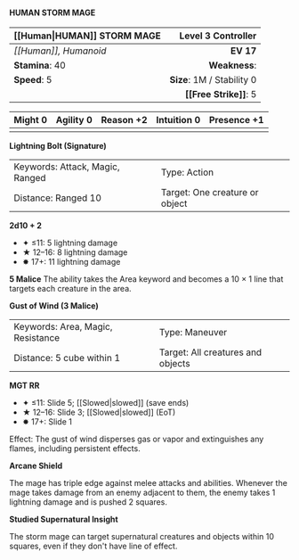 #### HUMAN STORM MAGE

| [[Human\|HUMAN]] STORM MAGE |     **Level 3 Controller** |
| :-------------------------- | -------------------------: |
| *[[Human]], Humanoid*       |                  **EV 17** |
| **Stamina**: 40             |              **Weakness**: |
| **Speed**: 5                | **Size**: 1M / Stability 0 |
|                             |     **[[Free Strike]]**: 5 |

| **Might** 0 | **Agility** 0 | **Reason** +2 | **Intuition** 0 | **Presence** +1 |
| ----------- | ------------- | ------------- | --------------- | --------------- |
|             |               |               |                 |                 |

**Lightning Bolt (Signature)**

|                                 |                                |
| :------------------------------ | :----------------------------- |
| Keywords: Attack, Magic, Ranged | Type: Action                   |
| Distance: Ranged 10             | Target: One creature or object |

**2d10 + 2**

- ✦ ≤11: 5 lightning damage
- ★ 12–16: 8 lightning damage
- ✸ 17+: 11 lightning damage

**5 Malice**
The ability takes the Area keyword and becomes a 10 × 1 line that targets each creature in the area.

**Gust of Wind (3 Malice)**

|                                   |                                   |
| :-------------------------------- | :-------------------------------- |
| Keywords: Area, Magic, Resistance | Type: Maneuver                    |
| Distance: 5 cube within 1         | Target: All creatures and objects |

**MGT RR**

- ✦ ≤11: Slide 5; [[Slowed|slowed]] (save ends)
- ★ 12–16: Slide 3; [[Slowed|slowed]] (EoT)
- ✸ 17+: Slide 1

Effect: The gust of wind disperses gas or vapor and extinguishes any flames, including persistent effects.

**Arcane Shield**

The mage has triple edge against melee attacks and abilities. Whenever the mage takes damage from an enemy adjacent to them, the enemy takes 1 lightning damage and is pushed 2 squares.

**Studied Supernatural Insight**

The storm mage can target supernatural creatures and objects within 10 squares, even if they don't have line of effect.
